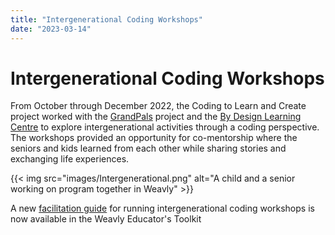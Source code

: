 ```yaml
---
title: "Intergenerational Coding Workshops"
date: "2023-03-14"
---
```


# Intergenerational Coding Workshops

From October through December 2022, the Coding to Learn and Create project worked with the
[GrandPals](https://grandpals.ca/) project and the
[By Design Learning Centre](https://www.bydesignlearning.ca/) to explore intergenerational
activities through a coding perspective. The workshops provided an opportunity for
co-mentorship where the seniors and kids learned from each other while sharing stories and
exchanging life experiences.

{{< img src="images/Intergenerational.png" alt="A child and a senior working on program together in Weavly" >}}

A new
[facilitation guide](https://weavly.org/learn/resources/facilitating-intergenerational-coding-workshops/)
for running intergenerational coding workshops is now available in the Weavly Educator's
Toolkit
